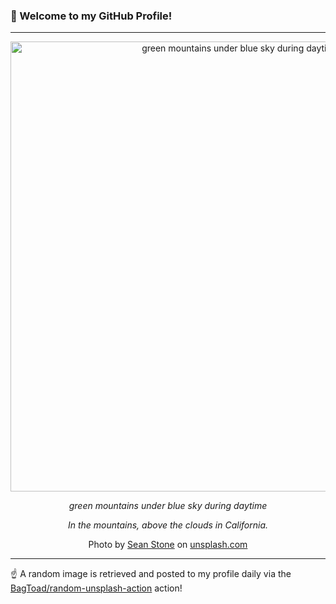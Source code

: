 ### 👋 Welcome to my GitHub Profile!

----

<div align="center">
  <img width="720" src="https://images.unsplash.com/photo-1593030659127-893c67cbc4ba?crop=entropy&cs=tinysrgb&fit=max&fm=jpg&ixid=M3w1NTI0OTR8MHwxfHJhbmRvbXx8fHx8fHx8fDE3MTY3MDM3MzZ8&ixlib=rb-4.0.3&q=80&w=1080" alt="green mountains under blue sky during daytime">
  
  <em>green mountains under blue sky during daytime</em>
  
  <em>In the mountains, above the clouds in California.</em>
  
  Photo by [Sean Stone](https://www.nomossproductions.com/) on [unsplash.com](https://unsplash.com/)
</div>

----

☝️ A random image is retrieved and posted to my profile daily via the [BagToad/random-unsplash-action](https://github.com/BagToad/random-unsplash-action) action!
